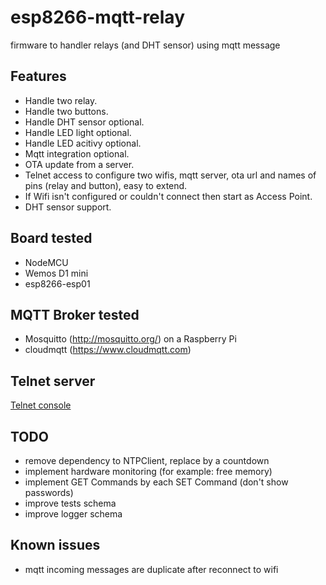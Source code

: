 # esp8266-mqtt-relay
firmware to handler relays (and DHT sensor) using mqtt message

## Features
* Handle two relay.
* Handle two buttons.
* Handle DHT sensor optional.
* Handle LED light optional.
* Handle LED acitivy optional.
* Mqtt integration optional.
* OTA update from a server.
* Telnet access to configure two wifis, mqtt server, ota url and names of pins (relay and button), easy to extend.
* If Wifi isn't configured or couldn't connect then start as Access Point.
* DHT sensor support.

## Board tested
* NodeMCU
* Wemos D1 mini
* esp8266-esp01

## MQTT Broker tested
* Mosquitto (http://mosquitto.org/) on a Raspberry Pi
* cloudmqtt (https://www.cloudmqtt.com)

## Telnet server
[Telnet console](https://github.com/nelopauselli/esp8266-mqtt-relay/raw/master/doc/telent-screenshot.png  "")

## TODO
* remove dependency to NTPClient, replace by a countdown
* implement hardware monitoring (for example: free memory)
* implement GET Commands by each SET Command (don't show passwords)
* improve tests schema
* improve logger schema

## Known issues
* mqtt incoming messages are duplicate after reconnect to wifi